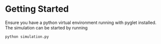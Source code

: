 
# Getting Started

Ensure you have a python virtual environment running with pyglet installed. The simulation can be started by running

```bash
python simulation.py
```
